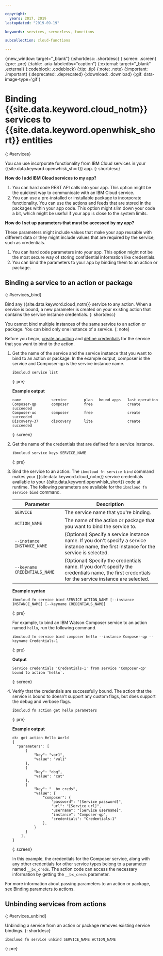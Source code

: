 ```yaml
---

copyright:
  years: 2017, 2019
lastupdated: "2019-09-19"

keywords: services, serverless, functions

subcollection: cloud-functions

---
```


{:new_window: target="_blank"}
{:shortdesc: .shortdesc}
{:screen: .screen}
{:pre: .pre}
{:table: .aria-labeledby="caption"}
{:external: target="_blank" .external}
{:codeblock: .codeblock}
{:tip: .tip}
{:note: .note}
{:important: .important}
{:deprecated: .deprecated}
{:download: .download}
{:gif: data-image-type='gif'}

# Binding {{site.data.keyword.cloud_notm}} services to {{site.data.keyword.openwhisk_short}} entities
{: #services}

You can use incorporate functionality from IBM Cloud services in your {{site.data.keyword.openwhisk_short}} app.
{: shortdesc}

**How do I add IBM Cloud services to my app?**

1. You can hard code REST API calls into your app. This option might be the quickest way to communicate with an IBM Cloud service.
2. You can use a pre-installed or installable package to incorporate functionality. You can use the actions and feeds that are stored in the packages within your app code. This option might slim down your code a bit, which might be useful if your app is close to the system limits.

**How do I set up parameters that must be accessed by my app?**

These parameters might include values that make your app reusable with different data or they might include values that are required by the service, such as credentials.

1. You can hard code parameters into your app. This option might not be the most secure way of storing confidential information like credentials.
2. You can bind the parameters to your app by binding them to an action or package.


## Binding a service to an action or package
{: #services_bind}

Bind any {{site.data.keyword.cloud_notm}} service to any action. When a service is bound, a new parameter is created on your existing action that contains the service instance credentials.
{: shortdesc}

You cannot bind multiple instances of the same service to an action or package. You can bind only one instance of a service.
{: note}

Before you begin, [create an action](/docs/openwhisk?topic=cloud-functions-actions) and [define credentials](/docs/resources?topic=resources-externalapp#externalapp) for the service that you want to bind to the action.

1. Get the name of the service and the service instance that you want to bind to an action or package. In the example output, composer is the service and Composer-qp is the service instance name.
   ```
   ibmcloud service list
   ```
   {: pre}

   **Example output**
   ```
   name              service        plan   bound apps   last operation
   Composer-qp       composer       free                create succeeded
   Composer-uc       composer       free                create succeeded
   Discovery-37      discovery      lite                create succeeded
   ```
   {: screen}

2. Get the name of the credentials that are defined for a service instance.
   ```
   ibmcloud service keys SERVICE_NAME
   ```
   {: pre}

3. Bind the service to an action. The `ibmcloud fn service bind` command makes your {{site.data.keyword.cloud_notm}} service credentials available to your {{site.data.keyword.openwhisk_short}} code at runtime. The following parameters are available for the `ibmcloud fn service bind` command.

    <table>
    <thead>
        <tr>
        <th>Parameter</th>
        <th>Description</th>
        </tr>
    </thead>
    <tbody>
        <tr>
        <td><code>SERVICE</code></td>
        <td>The service name that you're binding.</td>
        </tr>
        <tr>
        <td><code>ACTION_NAME</code></td>
        <td>The name of the action or package that you want to bind the service to.</td>
        </tr>
        <tr>
        <td><code>--instance INSTANCE_NAME</code></td>
        <td>(Optional) Specify a service instance name. If you don't specify a service instance name, the first instance for the service is selected.</td>
        </tr>
        <tr>
        <td><code>--keyname CREDENTIALS_NAME</code></td>
        <td>(Optional) Specify the credentials name. If you don't specify the credentials name, the first credentials for the service instance are selected.</td>
        </tr>
    </tbody>
    </table>

   **Example syntax**

   ```
   ibmcloud fn service bind SERVICE ACTION_NAME [--instance INSTANCE_NAME] [--keyname CREDENTIALS_NAME]
   ```
   {: pre}

   For example, to bind an IBM Watson Composer service to an action named `hello`, run the following command.

   ```
   ibmcloud fn service bind composer hello --instance Composer-qp --keyname Credentials-1
   ```
   {: pre}

   **Output**

   ```
   Service credentials 'Credentials-1' from service 'Composer-qp' bound to action 'hello`.
   ```
   {: screen}

4. Verify that the credentials are successfully bound. The action that the service is bound to doesn't support any custom flags, but does support the debug and verbose flags.

   ```
   ibmcloud fn action get hello parameters
   ```
   {: pre}

   **Example output**
   ```
   ok: got action Hello World
   {
     "parameters": [
         {
             "key": "var1",
             "value": "val1"
         },
         {
             "key": "dog",
             "value": "cat"
         },
         {
             "key": "__bx_creds",
             "value": {
                 "composer": {
                     "password": "[Service password]",
                     "url": "[Service url]",
                     "username": "[Service username]",
                     "instance": "Composer-qp",
                     "credentials": "Credentials-1"
                 },
             }
         }
       ],
   }
   ```
   {: screen}

   In this example, the credentials for the Composer service, along with any other credentials for other service types belong to a parameter named `__bx_creds`. The action code can access the necessary information by getting the `__bx_creds` parameter.

For more information about passing parameters to an action or package, see [Binding parameters to actions](/docs/openwhisk?topic=cloud-functions-actions#actions_params).



## Unbinding services from actions
{: #services_unbind}

Unbinding a service from an action or package removes existing service bindings.
{: shortdesc}

```
ibmcloud fn service unbind SERVICE_NAME ACTION_NAME
```
{: pre}
